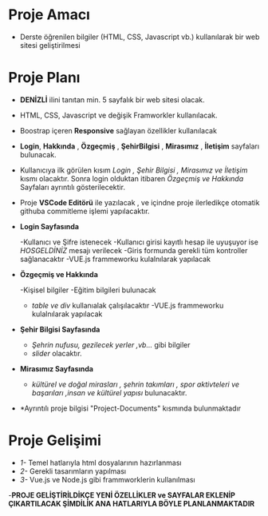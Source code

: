 # **Proje Amacı**



-   Derste öğrenilen bilgiler (HTML, CSS, Javascript vb.) kullanılarak bir web sitesi geliştirilmesi


# Proje Planı

- **DENİZLİ** ilini tanıtan min. 5 sayfalık bir web sitesi olacak.

- HTML, CSS, Javascript ve değişik Framworkler kullanılacak.

- Boostrap içeren  **Responsive** sağlayan özellikler kullanılacak

- **Login**, **Hakkında** , **Özgeçmiş** ,  **ŞehirBilgisi** , **Mirasımız** , **İletişim** sayfaları bulunacak.

- Kullanıcıya ilk görülen kısım *Login , Şehir Bilgisi , Mirasımız ve İletişim* kısmı olacaktır. Sonra login olduktan itibaren *Özgeçmiş ve Hakkında* Sayfaları ayrıntılı gösterilecektir.

-  Proje **VSCode Editörü** ile yazılacak , ve içindne proje ilerledikçe  otomatik githuba commitleme işlemi yapılacaktır.

- **Login Sayfasında**

    -Kullanıcı ve Şifre istenecek
    -Kullanıcı girisi kayıtlı hesap ile uyuşuyor ise *HOSGELDİNİZ* mesajı verilecek
    -Giris formunda gerekli tüm kontroller sağlanacaktır
    -VUE.js frammeworku kulalnılarak yapılacak

- **Özgeçmiş ve Hakkında**

    -Kişisel bilgiler 
    -Eğitim bilgileri bulunacak
    - *table ve div* kullanıalak çalışılacaktır
    -VUE.js frammeworku kulalnılarak yapılacak

- **Şehir Bilgisi Sayfasında**

    - *Şehrin nufusu, gezilecek yerler ,vb...* gibi bilgiler 
    - *slider* olacaktır. 

- **Mirasımız Sayfasında**

    - *kültürel ve doğal mirasları , şehrin takımları , spor aktivteleri ve başarıları ,insan ve kültürel yapısı* bulunacaktır.

- *Ayrıntılı proje bilgisi "Project-Documents" kısmında bulunmaktadır

# Proje Gelişimi

- *1-* Temel hatlarıyla html dosyalarının hazırlanması
- *2-* Gerekli tasarımların yapılması
- *3-* Vue.js ve Node.js gibi frammworklerin kullanılması

-**PROJE GELİŞTİRİLDİKÇE YENİ ÖZELLİKLER ve SAYFALAR EKLENİP ÇIKARTILACAK ŞİMDİLİK ANA HATLARIYLA BÖYLE PLANLANMAKTADIR**